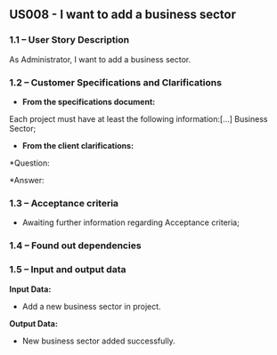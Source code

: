 ## **US008 - I want to add a business sector**

### **1.1 – User Story Description**

As Administrator, I want to add a business sector.

### **1.2 – Customer Specifications and Clarifications**

- **From the specifications document:**

Each project must have at least the following information:[…] Business Sector;

- **From the client clarifications:**

*Question: 

*Answer: 

### **1.3 – Acceptance criteria**

- Awaiting further information regarding Acceptance criteria;

### **1.4 – Found out dependencies**

### **1.5 – Input and output data**

**Input Data:**

- Add a new business sector in project.

**Output Data:**

- New business sector added successfully.